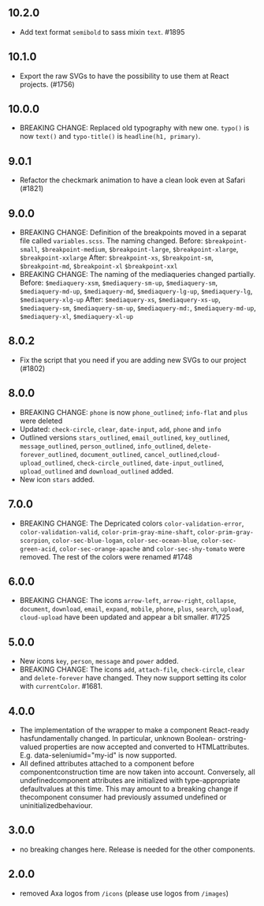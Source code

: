 ## 10.2.0

- Add text format `semibold` to sass mixin `text`. #1895

## 10.1.0

- Export the raw SVGs to have the possibility to use them at React projects. (#1756)

## 10.0.0

- BREAKING CHANGE: Replaced old typography with new one. `typo()` is now `text()` and `typo-title()` is `headline(h1, primary)`.

## 9.0.1

- Refactor the checkmark animation to have a clean look even at Safari (#1821)

## 9.0.0

- BREAKING CHANGE: Definition of the breakpoints moved in a separat file called `variables.scss`. The naming changed.
  Before: `$breakpoint-small`, `$breakpoint-medium`, `$breakpoint-large`, `$breakpoint-xlarge`, `$breakpoint-xxlarge`
  After: `$breakpoint-xs`, `$breakpoint-sm`, `$breakpoint-md`, `$breakpoint-xl` `$breakpoint-xxl`
- BREAKING CHANGE: The naming of the mediaqueries changed partially.
  Before: `$mediaquery-xsm`, `$mediaquery-sm-up`, `$mediaquery-sm`, `$mediaquery-md-up`, `$mediaquery-md`, `$mediaquery-lg-up`, `$mediaquery-lg`, `$mediaquery-xlg-up`
  After: `$mediaquery-xs`, `$mediaquery-xs-up`, `$mediaquery-sm`, `$mediaquery-sm-up`, `$mediaquery-md:`, `$mediaquery-md-up`, `$mediaquery-xl`, `$mediaquery-xl-up`

## 8.0.2

- Fix the script that you need if you are adding new SVGs to our project (#1802)

## 8.0.0

- BREAKING CHANGE: `phone` is now `phone_outlined`; `info-flat` and `plus` were deleted
- Updated: `check-circle`, `clear`, `date-input`, `add`, `phone` and `info`
- Outlined versions `stars_outlined`, `email_outlined`, `key_outlined`, `message_outlined`, `person_outlined`, `info_outlined`, `delete-forever_outlined`, `document_outlined`, `cancel_outlined`,`cloud-upload_outlined`, `check-circle_outlined`, `date-input_outlined`, `upload_outlined` and `download_outlined` added.
- New icon `stars` added.

## 7.0.0

- BREAKING CHANGE: The Depricated colors `color-validation-error`, `color-validation-valid`, `color-prim-gray-mine-shaft`, `color-prim-gray-scorpion`, `color-sec-blue-logan`, `color-sec-ocean-blue`, `color-sec-green-acid`, `color-sec-orange-apache` and `color-sec-shy-tomato` were removed. The rest of the colors were renamed #1748

## 6.0.0

- BREAKING CHANGE: The icons `arrow-left`, `arrow-right`, `collapse`, `document`, `download`, `email`, `expand`, `mobile`, `phone`, `plus`, `search`, `upload`, `cloud-upload` have been updated and appear a bit smaller. #1725

## 5.0.0

- New icons `key`, `person`, `message` and `power` added.
- BREAKING CHANGE: The icons `add`, `attach-file`, `check-circle`, `clear` and `delete-forever` have changed. They now support setting its color with `currentColor`. #1681.

## 4.0.0

- The implementation of the wrapper to make a component React-ready hasfundamentally changed. In particular, unknown Boolean- orstring-valued properties are now accepted and converted to HTMLattributes. E.g. data-seleniumid="my-id" is now supported.
- All defined attributes attached to a component before componentconstruction time are now taken into account. Conversely, all undefinedcomponent attributes are initialized with type-appropriate defaultvalues at this time. This may amount to a breaking change if thecomponent consumer had previously assumed undefined or uninitializedbehaviour.

## 3.0.0

- no breaking changes here. Release is needed for the other components.

## 2.0.0

- removed Axa logos from `/icons` (please use logos from `/images`)
